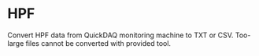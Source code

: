 # HPF
Convert HPF data from QuickDAQ monitoring machine to TXT or CSV.  Too-large files cannot be converted with provided tool.
